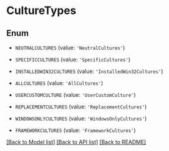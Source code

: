 # CultureTypes


## Enum

* `NEUTRALCULTURES` (value: `'NeutralCultures'`)

* `SPECIFICCULTURES` (value: `'SpecificCultures'`)

* `INSTALLEDWIN32CULTURES` (value: `'InstalledWin32Cultures'`)

* `ALLCULTURES` (value: `'AllCultures'`)

* `USERCUSTOMCULTURE` (value: `'UserCustomCulture'`)

* `REPLACEMENTCULTURES` (value: `'ReplacementCultures'`)

* `WINDOWSONLYCULTURES` (value: `'WindowsOnlyCultures'`)

* `FRAMEWORKCULTURES` (value: `'FrameworkCultures'`)

[[Back to Model list]](../README.md#documentation-for-models) [[Back to API list]](../README.md#documentation-for-api-endpoints) [[Back to README]](../README.md)



